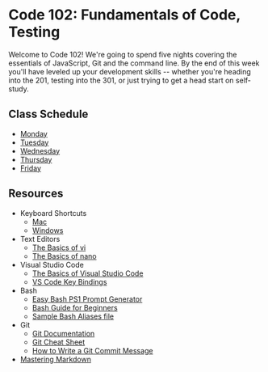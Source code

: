 # Code 102: Fundamentals of Code, Testing

Welcome to Code 102! We're going to spend five nights covering the essentials of JavaScript, Git and the command line. By the end of this week you'll have leveled up your development skills -- whether you're heading into the 201, testing into the 301, or just trying to get a head start on self-study.

## Class Schedule
* [Monday](schedule/monday.md)
* [Tuesday](schedule/tuesday.md)
* [Wednesday](schedule/wednesday.md)
* [Thursday](schedule/thursday.md)
* [Friday](schedule/friday.md)

## Resources
* Keyboard Shortcuts
  * [Mac](http://www.danrodney.com/mac/)
  * [Windows](http://www.hongkiat.com/blog/100-keyboard-shortcuts-windows/)
* Text Editors
  * [The Basics of vi](http://www.bsdguides.org/2004/the-basics-of-vi/)
  * [The Basics of nano](https://wiki.gentoo.org/wiki/Nano/Basics_Guide)
* Visual Studio Code
  * [The Basics of Visual Studio Code](https://code.visualstudio.com/Docs/editor/codebasics)
  * [VS Code Key Bindings](http://www.hongkiat.com/blog/key-binding-management-visual-studio-code/)
* Bash
  * [Easy Bash PS1 Prompt Generator](https://ezprompt.net)
  * [Bash Guide for Beginners](http://tille.garrels.be/training/bash/)
  * [Sample Bash Aliases file](code/bash_aliases.md)
* Git
  * [Git Documentation](https://git-scm.com/docs)
  * [Git Cheat Sheet](https://www.git-tower.com/blog/git-cheat-sheet/)
  * [How to Write a Git Commit Message](http://chris.beams.io/posts/git-commit/)
* [Mastering Markdown](https://guides.github.com/features/mastering-markdown/)
